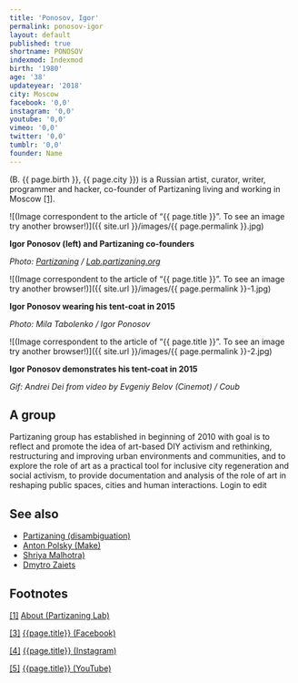 ```yaml
---
title: 'Ponosov, Igor'
permalink: ponosov-igor
layout: default
published: true
shortname: PONOSOV
indexmod: Indexmod
birth: '1980'
age: '38'
updateyear: '2018'
city: Moscow
facebook: '0,0'
instagram: '0,0'
youtube: '0,0'
vimeo: '0,0'
twitter: '0,0'
tumblr: '0,0'
founder: Name
---
```

(B. {{ page.birth }}, {{ page.city }}) is a Russian artist, curator, writer, programmer and hacker, co-founder of Partizaning living and working in Moscow <span id="a1">[\[1\]](#f1)</span>.

![(Image correspondent to the article of “{{ page.title }}”. To see an image try another browser!)]({{ site.url }}/images/{{ page.permalink }}.jpg)

**Igor Ponosov (left) and Partizaning co-founders**

*Photo: [Partizaning](index) / [Lab.partizaning.org](http://lab.partizaning.org/?page_id=1275)*

![(Image correspondent to the article of “{{ page.title }}”. To see an image try another browser!)]({{ site.url }}/images/{{ page.permalink }}-1.jpg)

**Igor Ponosov wearing his tent-coat in 2015**

*Photo: Mila Tabolenko / Igor Ponosov*

![(Image correspondent to the article of “{{ page.title }}”. To see an image try another browser!)]({{ site.url }}/images/{{ page.permalink }}-2.jpg)

**Igor Ponosov demonstrates his tent-coat in 2015**

*Gif: Andrei Dei from video by Evgeniy Belov (Cinemot) / Coub*

## A group

Partizaning group has established in beginning of 2010 with goal is to reflect and promote the idea of art-based DIY activism and rethinking, restructuring and improving urban environments and communities, and to explore the role of art as a practical tool for inclusive city regeneration and social activism, to provide documentation and analysis of the role of art in reshaping public spaces, cities and human interactions. Login to edit

## See also

+ [Partizaning (disambiguation)](index)
+ [Anton Polsky (Make)](index)
+ [Shriya Malhotra)](index)
+ [Dmytro Zaiets](index)

## Footnotes

[[1]](#a1) <span id="f1"></span> [About (Partizaning Lab)](http://lab.partizaning.org/?page_id=1275)

[[3]](#a3) <span id="f3"></span> [{{page.title}} (Facebook)](index)

[[4]](#a4) <span id="f4"></span> [{{page.title}} (Instagram)](index)

[[5]](#a5) <span id="f5"></span> [{{page.title}} (YouTube)](index)
